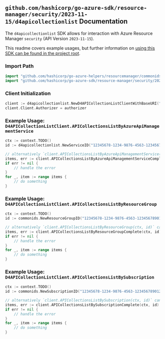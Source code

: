 
## `github.com/hashicorp/go-azure-sdk/resource-manager/security/2023-11-15/d4apicollectionlist` Documentation

The `d4apicollectionlist` SDK allows for interaction with Azure Resource Manager `security` (API Version `2023-11-15`).

This readme covers example usages, but further information on [using this SDK can be found in the project root](https://github.com/hashicorp/go-azure-sdk/tree/main/docs).

### Import Path

```go
import "github.com/hashicorp/go-azure-helpers/resourcemanager/commonids"
import "github.com/hashicorp/go-azure-sdk/resource-manager/security/2023-11-15/d4apicollectionlist"
```


### Client Initialization

```go
client := d4apicollectionlist.NewD4APICollectionListClientWithBaseURI("https://management.azure.com")
client.Client.Authorizer = authorizer
```


### Example Usage: `D4APICollectionListClient.APICollectionsListByAzureApiManagementService`

```go
ctx := context.TODO()
id := d4apicollectionlist.NewServiceID("12345678-1234-9876-4563-123456789012", "example-resource-group", "serviceValue")

// alternatively `client.APICollectionsListByAzureApiManagementService(ctx, id)` can be used to do batched pagination
items, err := client.APICollectionsListByAzureApiManagementServiceComplete(ctx, id)
if err != nil {
	// handle the error
}
for _, item := range items {
	// do something
}
```


### Example Usage: `D4APICollectionListClient.APICollectionsListByResourceGroup`

```go
ctx := context.TODO()
id := commonids.NewResourceGroupID("12345678-1234-9876-4563-123456789012", "example-resource-group")

// alternatively `client.APICollectionsListByResourceGroup(ctx, id)` can be used to do batched pagination
items, err := client.APICollectionsListByResourceGroupComplete(ctx, id)
if err != nil {
	// handle the error
}
for _, item := range items {
	// do something
}
```


### Example Usage: `D4APICollectionListClient.APICollectionsListBySubscription`

```go
ctx := context.TODO()
id := commonids.NewSubscriptionID("12345678-1234-9876-4563-123456789012")

// alternatively `client.APICollectionsListBySubscription(ctx, id)` can be used to do batched pagination
items, err := client.APICollectionsListBySubscriptionComplete(ctx, id)
if err != nil {
	// handle the error
}
for _, item := range items {
	// do something
}
```
